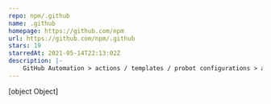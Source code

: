 ```yaml
---
repo: npm/.github
name: .github
homepage: https://github.com/npm
url: https://github.com/npm/.github
stars: 19
starredAt: 2021-05-14T22:13:02Z
description: |-
    GitHub Automation > actions / templates / probot configurations > automated with GitHub actions
---
```


[object Object]
